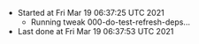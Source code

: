   - Started at Fri Mar 19 06:37:25 UTC 2021
    - Running tweak 000-do-test-refresh-deps...
  - Last done at Fri Mar 19 06:37:53 UTC 2021
